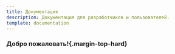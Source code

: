 ```yaml
---
title: Документация
description: Документация для разработчиков и пользователей.
template: documentation
---
```


### Добро пожаловать!{.margin-top-hard}
